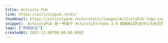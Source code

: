 ```yaml
---
title: Activity Pub
link: https://activitypub.rocks/
thumbnail: https://activitypub.rocks/static/images/ActivityPub-logo.svg
snippet:  ActivityPub 是一种基于 ActivityStreams 2.0 数据格式的去中心化社交网络协议。ActivityPub 是 W3C 社会化网络工作组发布的 W3C 官方推荐标准。
tags: ["网络协议"]
createdAt: 2022-12-06T00:00:00.000Z
---
```

